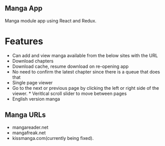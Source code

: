 ## Manga App

Manga module app using React and Redux.

# Features

* Can add and view manga available from the below sites with the URL
* Download chapters
* Download cache, resume download on re-opening app
* No need to confirm the latest chapter since there is a queue that does that
* Single page viewer
* Go to the next or previous page by clicking the left or right side of the viewer. * Veritlcal scroll slider to move between pages
* English version manga

## Manga URLs

* mangareader.net
* mangafreak.net
* kissmanga.com(currently being fixed). 


